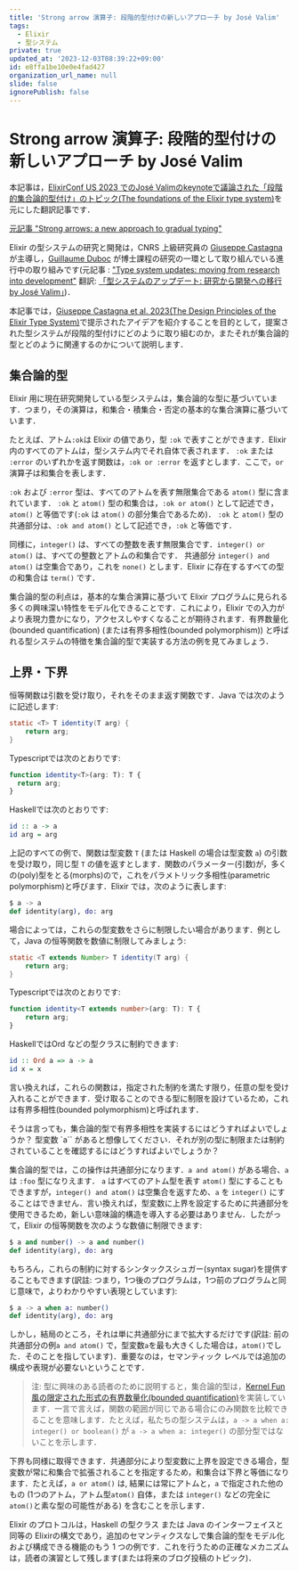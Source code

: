 ```yaml
---
title: 'Strong arrow 演算子: 段階的型付けの新しいアプローチ by José Valim'
tags:
  - Elixir
  - 型システム
private: true
updated_at: '2023-12-03T08:39:22+09:00'
id: e8ffa1be10e0e4fad427
organization_url_name: null
slide: false
ignorePublish: false
---
```

# Strong arrow 演算子: 段階的型付けの新しいアプローチ by José Valim

本記事は，[ElixirConf US 2023 でのJosé Valimのkeynoteで議論された「段階的集合論的型付け」のトピック(The foundations of the Elixir type system)](https://www.youtube.com/watch?v=giYbq4HmfGA)を元にした翻訳記事です．

[元記事 "Strong arrows: a new approach to gradual typing"](https://elixir-lang.org/blog/2023/09/20/strong-arrows-gradual-typing/)

Elixir の型システムの研究と開発は，CNRS 上級研究員の [Giuseppe Castagna](https://www.irif.fr/~gc/) が主導し，[Guillaume Duboc](https://www.irif.fr/users/gduboc/index) が博士課程の研究の一環として取り組んでいる進行中の取り組みです(元記事 : ["Type system updates: moving from research into development"](https://elixir-lang.org/blog/2023/06/22/type-system-updates-research-dev/) 翻訳: [「型システムのアップデート: 研究から開発への移行 by José Valim」](https://qiita.com/zacky1972/items/33fd39ef2a1dcdbb8b73))．

本記事では，[Giuseppe Castagna et al. 2023(The Design Principles of the Elixir Type System)](https://arxiv.org/abs/2306.06391)で提示されたアイデアを紹介することを目的として，提案された型システムが段階的型付けにどのように取り組むのか，またそれが集合論的型とどのように関連するのかについて説明します．

## 集合論的型

Elixir 用に現在研究開発している型システムは，集合論的な型に基づいています．つまり，その演算は，和集合・積集合・否定の基本的な集合演算に基づいています．

たとえば、アトム`:ok`は Elixir の値であり，型 `:ok` で表すことができます．Elixir 内のすべてのアトムは，型システム内でそれ自体で表されます． `:ok` または `:error` のいずれかを返す関数は，`:ok or :error` を返すとします．ここで，`or` 演算子は和集合を表します．

`:ok` および `:error` 型は、すべてのアトムを表す無限集合である `atom()` 型に含まれています． `:ok` と `atom()` 型の和集合は，`:ok or atom()` として記述でき，`atom()` と等価です(`:ok` は `atom()` の部分集合であるため)． `:ok` と `atom()` 型の共通部分は、`:ok and atom()` として記述でき，`:ok` と等価です．

同様に，`integer()` は、すべての整数を表す無限集合です．`integer() or atom()` は、すべての整数とアトムの和集合です． 共通部分 `integer() and atom()` は空集合であり，これを `none()` とします．Elixir に存在するすべての型の和集合は `term()` です．

集合論的型の利点は，基本的な集合演算に基づいて Elixir プログラムに見られる多くの興味深い特性をモデル化できることです．これにより，Elixir での入力がより表現力豊かになり，アクセスしやすくなることが期待されます．有界数量化(bounded quantification) (または有界多相性(bounded polymorphism)) と呼ばれる型システムの特徴を集合論的型で実装する方法の例を見てみましょう．

## 上界・下界

恒等関数は引数を受け取り，それをそのまま返す関数です．Java では次のように記述します:

```java
static <T> T identity(T arg) {
    return arg;
}
```

Typescriptでは次のとおりです:

```typescript
function identity<T>(arg: T): T {
  return arg;
}
```

Haskellでは次のとおりです:

```haskell
id :: a -> a
id arg = arg
```

上記のすべての例で、関数は型変数 `T` (または Haskell の場合は型変数 `a`) の引数を受け取り，同じ型 `T` の値を返すとします．関数のパラメーター(引数)が，多くの(poly)型をとる(morphs)ので，これをパラメトリック多相性(parametric polymorphism)と呼びます．Elixir では，次のように表します:

```elixir
$ a -> a
def identity(arg), do: arg
```

場合によっては，これらの型変数をさらに制限したい場合があります．例として，Java の恒等関数を数値に制限してみましょう:

```java
static <T extends Number> T identity(T arg) {
    return arg;
}
```

Typescriptでは次のとおりです:

```typescript
function identity<T extends number>(arg: T): T {
    return arg;
}
```

HaskellではOrd などの型クラスに制約できます:

```haskell
id :: Ord a => a -> a
id x = x
```

言い換えれば，これらの関数は，指定された制約を満たす限り，任意の型を受け入れることができます．受け取ることのできる型に制限を設けているため，これは有界多相性(bounded polymorphism)と呼ばれます．

そうは言っても，集合論的型で有界多相性を実装するにはどうすればよいでしょうか？ 型変数 `a`` があると想像してください．それが別の型に制限または制約されていることを確認するにはどうすればよいでしょうか？

集合論的型では，この操作は共通部分になります．`a and atom()` がある場合、`a` は `:foo` 型になりえます． `a` はすべてのアトム型を表す `atom()` 型にすることもできますが，`integer() and atom()` は空集合を返すため、`a` を `integer()` にすることはできません．言い換えれば，型変数に上界を設定するために共通部分を使用できるため，新しい意味論的構造を導入する必要はありません．したがって，Elixir の恒等関数を次のような数値に制限できます:

```elixir
$ a and number() -> a and number()
def identity(arg), do: arg
```

もちろん，これらの制約に対するシンタックスシュガー(syntax sugar)を提供することもできます(訳註: つまり，1つ後のプログラムは，1つ前のプログラムと同じ意味で，よりわかりやすい表現としています):

```elixir
$ a -> a when a: number()
def identity(arg), do: arg
```

しかし，結局のところ，それは単に共通部分にまで拡大するだけです(訳註: 前の共通部分の例`a and atom()` で，型変数`a`を最も大きくした場合は，`atom()`でした．そのことを指しています)．重要なのは，セマンティック レベルでは追加の構成や表現が必要ないということです．

> 注: 型に興味のある読者のために説明すると，集合論的型は，[Kernel Fun 風の限定された形式の有界数量化(bounded quantification)](http://lucacardelli.name/Papers/OnUnderstanding.pdf)を実装しています．一言で言えば，関数の範囲が同じである場合にのみ関数を比較できることを意味します．たとえば，私たちの型システムは，`a -> a when a: integer() or boolean()` が `a -> a when a: integer()` の部分型ではないことを示します．

下界も同様に取得できます．共通部分により型変数に上界を設定できる場合，型変数が常に和集合で拡張されることを指定するため，和集合は下界と等価になります．たとえば，`a or atom()` は,
結果には常にアトムと，`a` で指定された他のもの (1つのアトム，アトム型`atom()` 自体，または `integer()` などの完全に`atom()`と素な型の可能性がある) を含むことを示します．

Elixir のプロトコルは，Haskell の型クラス または Java のインターフェイスと同等の Elixirの構文であり，追加のセマンティクスなしで集合論的型をモデル化および構成できる機能のもう 1 つの例です．これを行うための正確なメカニズムは，読者の演習として残します(または将来のブログ投稿のトピック)．

